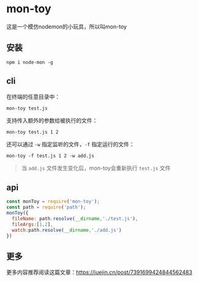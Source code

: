 # mon-toy

这是一个模仿nodemon的小玩具，所以叫mon-toy

## 安装

```shell
npm i node-mon -g
```

## cli

在终端的任意目录中：

```shell
mon-toy test.js
```

支持传入额外的参数给被执行的文件：

```shell
mon-toy test.js 1 2
```

还可以通过 `-w` 指定监听的文件，`-f` 指定运行的文件：

```shell
mon-toy -f test.js 1 2 -w add.js
```
> 当 `add.js` 文件发生变化后，mon-toy会重新执行 `test.js` 文件


## api

```js
const monToy = require('mon-toy');
const path = require('path');
monToy({
  fileName: path.resolve(__dirname,'./test.js'),
  fileArgs:[1,2], 
  watch:path.resolve(__dirname,'./add.js')
})

```

## 更多

更多内容推荐阅读这篇文章：https://juejin.cn/post/7391699424844562483